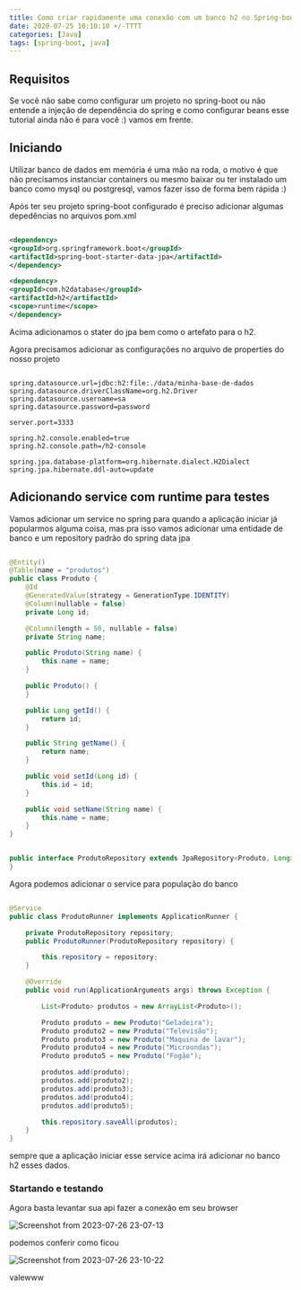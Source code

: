 ```yaml
---
title: Como criar rapidamente uma conexão com um banco h2 no Spring-boot
date: 2020-07-25 10:10:10 +/-TTTT
categories: [Java]
tags: [spring-boot, java]
---
```


## Requisitos

Se você não sabe como configurar um projeto no spring-boot ou não entende a injeção de dependência do spring e como configurar beans esse tutorial ainda não é para você :) vamos em frente.

## Iniciando

Utilizar banco de dados em memória é uma mão na roda, o motivo é que não precisamos instanciar containers ou mesmo baixar ou ter instalado um banco como mysql ou postgresql, vamos fazer isso de forma bem rápida :)

Após ter seu projeto spring-boot configurado é preciso adicionar algumas depedências no arquivos pom.xml

```xml

<dependency>
<groupId>org.springframework.boot</groupId>
<artifactId>spring-boot-starter-data-jpa</artifactId>
</dependency>

<dependency>
<groupId>com.h2database</groupId>
<artifactId>h2</artifactId>
<scope>runtime</scope>
</dependency>

```

Acima adicionamos o stater do jpa bem como o artefato para o h2.

Agora precisamos adicionar as configurações no arquivo de properties do nosso projeto

```

spring.datasource.url=jdbc:h2:file:./data/minha-base-de-dados
spring.datasource.driverClassName=org.h2.Driver
spring.datasource.username=sa
spring.datasource.password=password

server.port=3333

spring.h2.console.enabled=true
spring.h2.console.path=/h2-console

spring.jpa.database-platform=org.hibernate.dialect.H2Dialect
spring.jpa.hibernate.ddl-auto=update

```

## Adicionando service com runtime para testes

Vamos adicionar um service no spring para quando a aplicação iniciar já popularmos alguma coisa, mas pra isso vamos adicionar uma entidade de banco e um repository padrão do spring data jpa

```java

@Entity()
@Table(name = "produtos")
public class Produto {
    @Id
    @GeneratedValue(strategy = GenerationType.IDENTITY)
    @Column(nullable = false)
    private Long id;

    @Column(length = 50, nullable = false)
    private String name;

    public Produto(String name) {
        this.name = name;
    }

    public Produto() {
    }

    public Long getId() {
        return id;
    }

    public String getName() {
        return name;
    }

    public void setId(Long id) {
        this.id = id;
    }

    public void setName(String name) {
        this.name = name;
    }
}

```

```java

public interface ProdutoRepository extends JpaRepository<Produto, Long> {
}

```

Agora podemos adicionar o service para população do banco

```java

@Service
public class ProdutoRunner implements ApplicationRunner {

    private ProdutoRepository repository;
    public ProdutoRunner(ProdutoRepository repository) {

        this.repository = repository;
    }

    @Override
    public void run(ApplicationArguments args) throws Exception {

        List<Produto> produtos = new ArrayList<Produto>();

        Produto produto = new Produto("Geladeira");
        Produto produto2 = new Produto("Televisão");
        Produto produto3 = new Produto("Maquina de lavar");
        Produto produto4 = new Produto("Microondas");
        Produto produto5 = new Produto("Fogão");

        produtos.add(produto);
        produtos.add(produto2);
        produtos.add(produto3);
        produtos.add(produto4);
        produtos.add(produto5);

        this.repository.saveAll(produtos);
    }
}

```

sempre que a aplicação iniciar esse service acima irá adicionar no banco h2 esses dados.

### Startando e testando

Agora basta levantar sua api fazer a conexão em seu browser

![Screenshot from 2023-07-26 23-07-13](https://github.com/amartds/amartds/assets/5201283/13eba73d-ead9-455e-af9a-b4c3db1f1af7)

podemos conferir como ficou

![Screenshot from 2023-07-26 23-10-22](https://github.com/amartds/amartds/assets/5201283/3c3cc91d-ecab-494f-a1ce-79df38148e1e)

valewww
